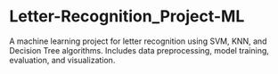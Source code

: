 # Letter-Recognition_Project-ML
A machine learning project for letter recognition using SVM, KNN, and Decision Tree algorithms. Includes data preprocessing, model training, evaluation, and visualization.

